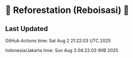 
# 🌳 Reforestation (Reboisasi) 🌲

## Last Updated

GitHub Actions time: Sat Aug  2 21:22:03 UTC 2025

Indonesia/Jakarta time: Sun Aug  3 04:22:03 WIB 2025
